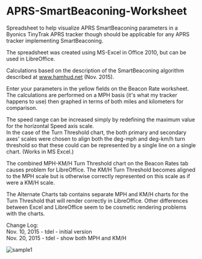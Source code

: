 # APRS-SmartBeaconing-Worksheet
Spreadsheet to help visualize APRS SmartBeaconing parameters in a Byonics TinyTrak APRS tracker though should be applicable for any APRS tracker implementing SmartBeaconing.

The spreadsheet was created using MS-Excel in Office 2010, but can be used in LibreOffice.

Calculations based on the description of the SmartBeaconing algorithm described at www.hamhud.net (Nov. 2015).

Enter your parameters in the yellow fields on the Beacon Rate worksheet.<br>
The calculations are performed on a MPH basis (it's what my tracker happens to use) then graphed in terms of both miles and kilometers for comparison.

The speed range can be increased simply by redefining the maximum value for the horizontal Speed axis scale.<br>
In the case of the Turn Threshold chart, the both primary and secondary axes' scales were chosen to align both
the deg-mph and deg-km/h turn threshold so that these could can be represented by a single line on a single chart. (Works in MS Excel.)

The combined MPH-KM/H Turn Threshold chart on the Beacon Rates tab causes problem for LibreOffice. The KM/H Turn Threshold
becomes aligned to the MPH scale but is otherwise correctly represented on this scale as if were a KM/H scale. 

The Alternate Charts tab contains separate MPH and KM/H charts for the Turn Threshold that will render correctly in LibreOffice.
Other differences between Excel and LibreOffice seem to be cosmetic rendering problems with the charts.

Change Log:<br>
Nov. 10, 2015 - tdel - initial version<br>
Nov. 20, 2015 - tdel - show both MPH and KM/H

![sample1](https://user-images.githubusercontent.com/24543390/213911899-8357d461-65f7-4b00-84e0-2b1770e0a521.png)
